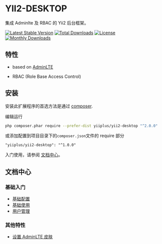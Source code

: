 # YII2-DESKTOP
集成 Adminlte 及 RBAC 的 Yii2 后台框架。

[![Latest Stable Version](https://poser.pugx.org/yiiplus/yii2-desktop/v/stable)](https://packagist.org/packages/yiiplus/yii2-desktop)
[![Total Downloads](https://poser.pugx.org/yiiplus/yii2-desktop/downloads)](https://packagist.org/packages/yiiplus/yii2-desktop)
[![License](https://poser.pugx.org/yiiplus/yii2-desktop/license)](https://packagist.org/packages/yiiplus/yii2-desktop)
[![Monthly Downloads](https://poser.pugx.org/yiiplus/yii2-desktop/d/monthly)](https://packagist.org/packages/yiiplus/yii2-desktop)

## 特性

- based on [AdminLTE](https://github.com/almasaeed2010/AdminLTE)

- RBAC (Role Base Access Control)

## 安装

安装此扩展程序的首选方法是通过 [composer](http://getcomposer.org/download/).

编辑运行

```bash
php composer.phar require --prefer-dist yiiplus/yii2-desktop "^2.0.0"
```

或添加配置到项目目录下的`composer.json`文件的 require 部分

```
"yiiplus/yii2-desktop": "^1.0.0"
```

入门使用，请参阅 [文档中心](docs/guide/)。

## 文档中心

### 基础入门

- [基础配置](configuration.md)
- [基础使用](basic-usage.md)
- [用户管理](user-management.md)

### 其他特性

- [设置 AdminLTE 皮肤](adminlte-skin.md)